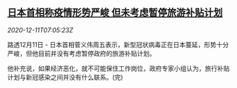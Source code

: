 <!--1607671394000-->
[日本首相称疫情形势严峻 但未考虑暂停旅游补贴计划](https://cn.reuters.com/article/japan-tourism-1211-fri-idCNKBS28L0LQ)
------

<div><i>2020-12-11T07:05:23Z</i></div><p>路透12月11日 - 日本首相菅义伟周五表示，新型冠状病毒正在日本蔓延，形势十分严峻，但他目前并没有考虑暂停政府的旅游补贴计划。</p><p>他补充说，如果经济恶化，就不可能保住工作岗位，政府专家小组认为，旅行补贴计划与新冠感染之间并没有什么联系。(完)</p>
